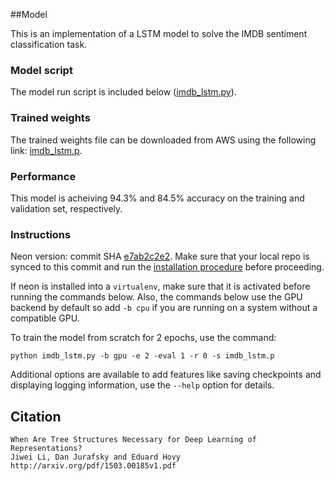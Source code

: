 ##Model

This is an implementation of a LSTM model to solve the IMDB sentiment classification task.


### Model script
The model run script is included below ([imdb_lstm.py](https://gist.github.com/nervanazoo/976ec931bb4549131ae0#file-imdb_lstm-py)).

### Trained weights
The trained weights file can be downloaded from AWS using the following link: [imdb_lstm.p]( https://s3-us-west-1.amazonaws.com/nervana-modelzoo/imdb_lstm/imdb_lstm.p).

### Performance
This model is acheiving 94.3% and 84.5% accuracy on the training and validation set, respectively.

### Instructions

Neon version: commit SHA
[e7ab2c2e2](https://github.com/NervanaSystems/neon/commit/e7ab2c2e27f113a4d36d17ba8c79546faed7d916).
Make sure that your local repo is synced to this commit and run the [installation procedure](http://neon.nervanasys.com/docs/latest/user_guide.html#installation) before proceeding.

If neon is installed into a `virtualenv`, make sure that it is activated before running the commands below.  Also, the commands below use the GPU backend by default so add `-b cpu` if you are running on a system without a compatible GPU.

To train the model from scratch for 2 epochs, use the command:
```
python imdb_lstm.py -b gpu -e 2 -eval 1 -r 0 -s imdb_lstm.p
```

Additional options are available to add features like saving checkpoints and displaying logging information, use the `--help` option for details.


## Citation

```
When Are Tree Structures Necessary for Deep Learning of Representations?
Jiwei Li, Dan Jurafsky and Eduard Hovy
http://arxiv.org/pdf/1503.00185v1.pdf
```


